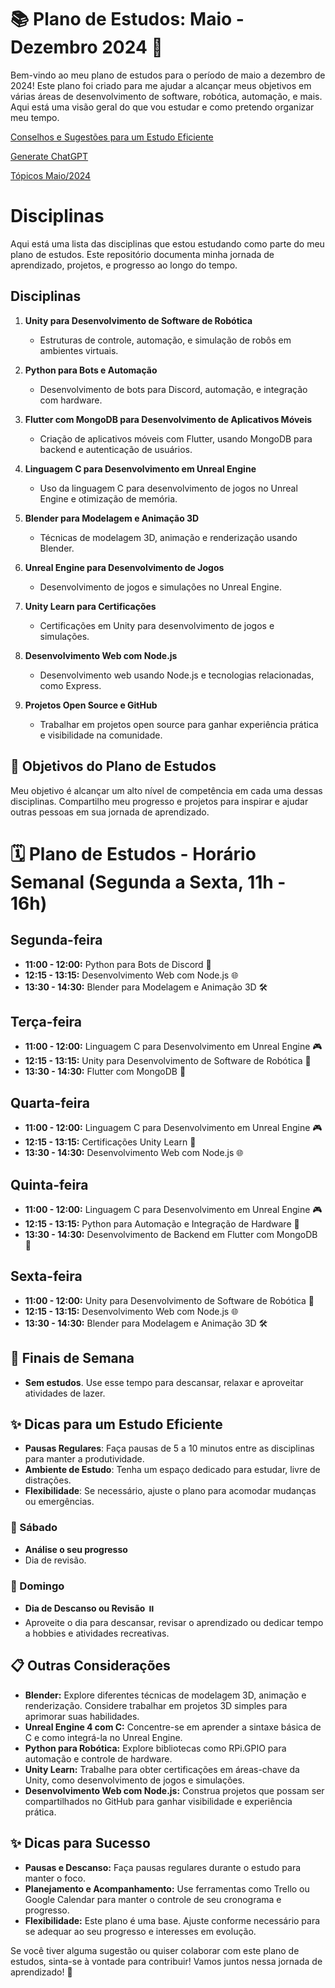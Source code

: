 # 📚 Plano de Estudos: Maio - Dezembro 2024 📅

Bem-vindo ao meu plano de estudos para o período de maio a dezembro de 2024! Este plano foi criado para me ajudar a alcançar meus objetivos em várias áreas de desenvolvimento de software, robótica, automação, e mais. Aqui está uma visão geral do que vou estudar e como pretendo organizar meu tempo.


[Conselhos e Sugestões para um Estudo Eficiente](https://github.com/elisioMassaqui/Plano-de-estudo-maio-dezembro-2024/blob/main/estudoEficiente.md)

[Generate ChatGPT](https://chat.openai.com/share/d6512e7d-835a-4e99-8f75-28a4615861ce)

[Tópicos Maio/2024](https://github.com/elisioMassaqui/Plano-de-estudo-maio-dezembro-2024/blob/main/topicosMaio.md)

# Disciplinas

Aqui está uma lista das disciplinas que estou estudando como parte do meu plano de estudos. Este repositório documenta minha jornada de aprendizado, projetos, e progresso ao longo do tempo.

## Disciplinas
1. **Unity para Desenvolvimento de Software de Robótica** 
   - Estruturas de controle, automação, e simulação de robôs em ambientes virtuais.
   
2. **Python para Bots e Automação**
   - Desenvolvimento de bots para Discord, automação, e integração com hardware.
   
3. **Flutter com MongoDB para Desenvolvimento de Aplicativos Móveis**
   - Criação de aplicativos móveis com Flutter, usando MongoDB para backend e autenticação de usuários.
   
4. **Linguagem C para Desenvolvimento em Unreal Engine**
   - Uso da linguagem C para desenvolvimento de jogos no Unreal Engine e otimização de memória.
   
5. **Blender para Modelagem e Animação 3D**
   - Técnicas de modelagem 3D, animação e renderização usando Blender.
   
6. **Unreal Engine para Desenvolvimento de Jogos**
   - Desenvolvimento de jogos e simulações no Unreal Engine.
   
7. **Unity Learn para Certificações**
   - Certificações em Unity para desenvolvimento de jogos e simulações.
   
8. **Desenvolvimento Web com Node.js**
   - Desenvolvimento web usando Node.js e tecnologias relacionadas, como Express.
   
9. **Projetos Open Source e GitHub**
   - Trabalhar em projetos open source para ganhar experiência prática e visibilidade na comunidade.

## 🚀 Objetivos do Plano de Estudos
Meu objetivo é alcançar um alto nível de competência em cada uma dessas disciplinas. Compartilho meu progresso e projetos para inspirar e ajudar outras pessoas em sua jornada de aprendizado.

# 🗓️ Plano de Estudos - Horário Semanal (Segunda a Sexta, 11h - 16h)

## Segunda-feira
- **11:00 - 12:00:** Python para Bots de Discord 🐍
- **12:15 - 13:15:** Desenvolvimento Web com Node.js 🌐
- **13:30 - 14:30:** Blender para Modelagem e Animação 3D 🛠️

## Terça-feira
- **11:00 - 12:00:** Linguagem C para Desenvolvimento em Unreal Engine 🎮
- **12:15 - 13:15:** Unity para Desenvolvimento de Software de Robótica 🤖
- **13:30 - 14:30:** Flutter com MongoDB 📱

## Quarta-feira
- **11:00 - 12:00:** Linguagem C para Desenvolvimento em Unreal Engine 🎮
- **12:15 - 13:15:** Certificações Unity Learn 📜
- **13:30 - 14:30:** Desenvolvimento Web com Node.js 🌐

## Quinta-feira
- **11:00 - 12:00:** Linguagem C para Desenvolvimento em Unreal Engine 🎮
- **12:15 - 13:15:** Python para Automação e Integração de Hardware 🐍
- **13:30 - 14:30:** Desenvolvimento de Backend em Flutter com MongoDB 📱

## Sexta-feira
- **11:00 - 12:00:** Unity para Desenvolvimento de Software de Robótica 🤖
- **12:15 - 13:15:** Desenvolvimento Web com Node.js 🌐
- **13:30 - 14:30:** Blender para Modelagem e Animação 3D 🛠️

## 📅 Finais de Semana
- **Sem estudos**. Use esse tempo para descansar, relaxar e aproveitar atividades de lazer.

## ✨ Dicas para um Estudo Eficiente
- **Pausas Regulares**: Faça pausas de 5 a 10 minutos entre as disciplinas para manter a produtividade.
- **Ambiente de Estudo**: Tenha um espaço dedicado para estudar, livre de distrações.
- **Flexibilidade**: Se necessário, ajuste o plano para acomodar mudanças ou emergências.


### 📅 Sábado
- **Análise o seu progresso**
- Dia de revisão.

### 📅 Domingo
- **Dia de Descanso ou Revisão** ⏸️
- Aproveite o dia para descansar, revisar o aprendizado ou dedicar tempo a hobbies e atividades recreativas.

## 📋 Outras Considerações

- **Blender:** Explore diferentes técnicas de modelagem 3D, animação e renderização. Considere trabalhar em projetos 3D simples para aprimorar suas habilidades.
- **Unreal Engine 4 com C:** Concentre-se em aprender a sintaxe básica de C e como integrá-la no Unreal Engine.
- **Python para Robótica:** Explore bibliotecas como RPi.GPIO para automação e controle de hardware.
- **Unity Learn:** Trabalhe para obter certificações em áreas-chave da Unity, como desenvolvimento de jogos e simulações.
- **Desenvolvimento Web com Node.js:** Construa projetos que possam ser compartilhados no GitHub para ganhar visibilidade e experiência prática.

## ✨ Dicas para Sucesso
- **Pausas e Descanso:** Faça pausas regulares durante o estudo para manter o foco.
- **Planejamento e Acompanhamento:** Use ferramentas como Trello ou Google Calendar para manter o controle de seu cronograma e progresso.
- **Flexibilidade:** Este plano é uma base. Ajuste conforme necessário para se adequar ao seu progresso e interesses em evolução.

Se você tiver alguma sugestão ou quiser colaborar com este plano de estudos, sinta-se à vontade para contribuir! Vamos juntos nessa jornada de aprendizado! 🚀
